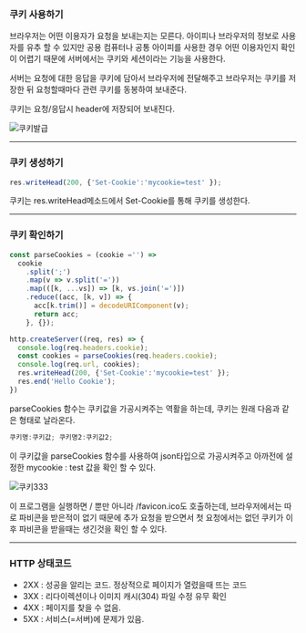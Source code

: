 ### 쿠키 사용하기

브라우저는 어떤 이용자가 요청을 보내는지는 모른다. 아이피나 브라우저의 정보로 사용자를 유추 할 수 있지만 공용 컴퓨터나 공통 아이피를 사용한 경우 어떤 이용자인지 확인이 어렵기 때문에 서버에서는 쿠키와 세션이라는 기능을 사용한다.

서버는 요청에 대한 응답을 쿠키에 담아서 브라우저에 전달해주고 브라우저는 쿠키를 저장한 뒤 요청할때마다 관련 쿠키를 동봉하여 보내준다. 

쿠키는 요청/응답시 header에 저장되어 보내진다.

![쿠키발급](C:\Users\NITRO\Desktop\쿠키발급.PNG)

----

### 쿠키 생성하기

```javascript
res.writeHead(200, {'Set-Cookie':'mycookie=test' });
```

쿠키는 res.writeHead메소드에서 Set-Cookie를 통해 쿠키를 생성한다.

---

### 쿠키 확인하기

```javascript
const parseCookies = (cookie ='') =>
  cookie
    .split(';')
    .map(v => v.split('='))
    .map(([k, ...vs]) => [k, vs.join('=')])
    .reduce((acc, [k, v]) => {
      acc[k.trim()] = decodeURIComponent(v);
      return acc;
    }, {});

http.createServer((req, res) => {
  console.log(req.headers.cookie);
  const cookies = parseCookies(req.headers.cookie);
  console.log(req.url, cookies);
  res.writeHead(200, {'Set-Cookie':'mycookie=test' });
  res.end('Hello Cookie');
})
```

parseCookies 함수는 쿠키값을 가공시켜주는 역활을 하는데, 쿠키는 원래 다음과 같은 형태로 날라온다.

```javascript
쿠키명:쿠키값; 쿠키명2:쿠키값2;
```

이 쿠키값을 parseCookies 함수를 사용하여 json타입으로 가공시켜주고
아까전에 설정한 mycookie :  test 값을 확인 할 수 있다.

![쿠키333](C:\Users\NITRO\Desktop\쿠키333.PNG)

이 프로그램을 실행하면 / 뿐만 아니라 /favicon.ico도 호출하는데,
브라우저에서는 따로 파비콘을 받은적이 없기 때문에 추가 요청을 받으면서 첫 요청에서는 없던 쿠키가 
이후 파비콘을 받을때는 생긴것을 확인 할 수 있다.

----

### HTTP 상태코드

- 2XX : 성공을 알리는 코드. 정상적으로 페이지가 열렸을때 뜨는 코드
- 3XX : 리다이렉션이나 이미지 캐시(304) 파일 수정 유무 확인
- 4XX : 페이지를 찾을 수 없음.
- 5XX : 서비스(=서버)에 문제가 있음.

